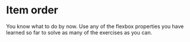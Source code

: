 # Item order

You know what to do by now. Use any of the flexbox properties you have learned so far to solve as many of the exercises as you can.
